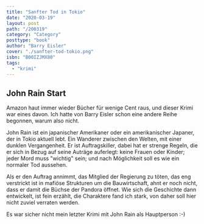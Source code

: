 ```yaml
---
title: "Sanfter Tod in Tokio"
date: "2020-03-19"
layout: post
path: "/200319"
category: "Category"
posttype: "book"
author: "Barry Eisler"
cover: "./sanfter-tod-tokio.png"
isbn: "B00IZJMX80"
tags:
  - "krimi"
---
```

## John Rain Start

Amazon haut immer wieder Bücher für wenige Cent raus, und dieser Krimi war eines davon. Ich hatte von Barry Eisler schon eine andere Reihe begonnen, warum also nicht.

John Rain ist ein japanischer Amerikaner oder ein amerikanischer Japaner, der in Tokio aktuell lebt. Ein Wanderer zwischen den Welten, mit einer dunklen Vergangenheit. Er ist Auftragskiller, dabei hat er strenge Regeln, die er sich in Bezug auf seine Auträge auferlegt: keine Frauen oder Kinder; jeder Mord muss "wichtig" sein; und nach Möglichkeit soll es wie ein normaler Tod aussehen.

Als er den Auftrag annimmt, das Mitglied der Regierung zu töten, das eng verstrickt ist in mafiöse Strukturen um die Bauwirtschaft, ahnt er noch nicht, dass er damit die Büchse der Pandora öffnet. Wie sich die Geschichte dann entwickelt, ist fein erzählt, die Charaktere fand ich stark, von daher soll hier nicht zuviel verraten werden.

Es war sicher nicht mein letzter Krimi mit John Rain als Hauptperson :-)